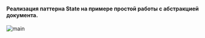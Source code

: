 #### Реализация паттерна State на примере простой работы с абстракцией документа.

![main]("./images/main-image.png")